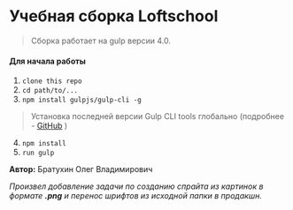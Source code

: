 # Учебная сборка Loftschool

> Сборка работает на gulp версии 4.0. 

#### Для начала работы

1. ```clone this repo```
2. ```cd path/to/...```
3. ```npm install gulpjs/gulp-cli -g```  
> Установка последней версии Gulp CLI tools глобально (подробнее - [GitHub](https://github.com/gulpjs/gulp/blob/4.0/docs/getting-started.md) )

4. ```npm install```
6. ```run gulp``` 

<b>Автор:</b> Братухин Олег Владимирович

<i style="font-size: 14px">Произвел добавление задачи по созданию спрайта из картинок в формате <b>.png</b> и перенос шрифтов из исходной папки в продакшн.

